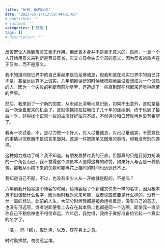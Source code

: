 ```yaml
---
title: "反省，新的起点"
date: "2023-05-17T13:58:44+01:00"
# published: ""
# lastmod: ""
categories: ["随笔"]
tags: []
# description: ""
---
```

反省既让人感到羞耻又毫无作用，但反省本身并不是毫无意义的。然而，一旦一个人开始用意义来判断是否该反省，它又立马会失去全部的意义，因为反省的重点在于反省，而不是意义。

我不知道网络世界中的自己看起来是否足够诚恳，但我知道在现实世界中的自己并不是，甚至远远算不上诚实。几年前刚读研的时候我模糊地尝试着想成为一个诚恳的人，因为一个失败的判断而前功尽弃，还造成了一些直到现在想起来还觉得痛苦的后果。

然后，我来到了一个新的国度，从未如此清晰地意识到，如果不出意外，这就是最后一次全盘重来的机会了。这就像拖拖拉拉地拍了几十年的连续剧，终于也到了最后一季，非得找个正常一些的主演好好拍完不成，不然评分和口碑就再也没有希望了。

我再一次试着，不，是尽力做一个好人，对人尽量诚恳，对己尽量诚实，不愿意说的事情以沉默而不是谎言来面对。这是一件既简单又困难的事情，但我没有别的选择。

这种努力成功了吗？我不知道。有朋友称赞过我的正直，但那真的只是我努力扮演的一个角色而已，我不觉得这个演员本人值得这样的称赞。如果好人与否是一种债务，那我从小攒下来的欠款可能再花上相同的时间也远远还不上。

我知道自己不配，不过，也没有多少人从一开始就是配的，不是吗？

六年前我开始写这个博客的时候，给博客起了个新建文件夹一样的名字，因为根本想不出该起什么名字，因为当时我对未来可能，或者说应该要是什么样的，没有一丝一毫的想法。此前的人生，大部分时候我都是被命运推着走，没有自己的意志，也没有可选项，或者说即便看上去存在其本质上也都是同一个选项，即使我一直坚称自己不相信神也不相信命运。六年后，我觉得，我终于做好准备给它起一个真实的名字了。

「浣」，同「绾」，取洗涤，以及，穿在身上之意。

时时勤拂拭，勿使惹尘埃。
